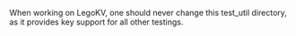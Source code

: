 When working on LegoKV, one should never change this test_util directory,
as it provides key support for all other testings.